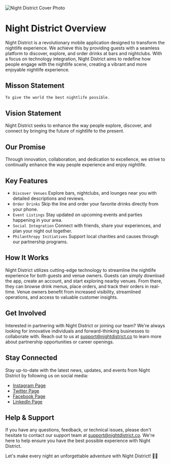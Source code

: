 ![Night District Cover Photo](https://github.com/Night-District/.github/blob/eda74b9c1f76862da08c99dd319b02079e9a16ea/assets/night-district-cover-photo2.png)

# Night District Overview

Night District is a revolutionary mobile application designed to transform the nightlife experience. We achieve this by providing guests with a seamless platform to discover, explore, and order drinks at bars and nightclubs. With a focus on technology integration, Night District aims to redefine how people engage with the nightlife scene, creating a vibrant and more enjoyable nightlife experience.

## Misson Statement 

```dart
To give the world the best nightlife possible.
```

## Vision Statement

Night District seeks to enhance the way people explore, discover, and connect by bringing the future of nightlife to the present.

## Our Promise

Through innovation, collaboration, and dedication to excellence, we strive to continually enhance the way people experience and enjoy nightlife.

## Key Features

- `Discover Venues` Explore bars, nightclubs, and lounges near you with detailed descriptions and reviews.
- `Order Drinks` Skip the line and order your favorite drinks directly from your phone.
- `Event Listings` Stay updated on upcoming events and parties happening in your area.
- `Social Integration` Connect with friends, share your experiences, and plan your night out together.
- `Philanthropy Initiatives` Support local charities and causes through our partnership programs.

## How It Works

Night District utilizes cutting-edge technology to streamline the nightlife experience for both guests and venue owners. Guests can simply download the app, create an account, and start exploring nearby venues. From there, they can browse drink menus, place orders, and track their orders in real-time. Venue owners benefit from increased visibility, streamlined operations, and access to valuable customer insights.

## Get Involved
Interested in partnering with Night District or joining our team? We're always looking for innovative individuals and forward-thinking businesses to collaborate with. Reach out to us at support@nightdistrict.co to learn more about partnership opportunities or career openings.

## Stay Connected
Stay up-to-date with the latest news, updates, and events from Night District by following us on social media:

- [Instagram Page](https://www.instagram.com/nightdistrict_/)
- [Twitter Page](https://twitter.com/night_district_)
- [Facebook Page](https://www.facebook.com/NightDistrictLLC)
- [LinkedIn Page](https://www.linkedin.com/company/101816126/admin/feed/posts/)

## Help & Support
If you have any questions, feedback, or technical issues, please don't hesitate to contact our support team at support@nightdistrict.co. We're here to help ensure you have the best possible experience with Night District.

Let's make every night an unforgettable adventure with Night District! 🌃📱
